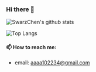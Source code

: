 ### Hi there 👋

![SwarzChen's github stats](https://github-readme-stats.vercel.app/api?username=SwarzChen&count_private=true&theme=Gradient)

![Top Langs](https://github-readme-stats.vercel.app/api/top-langs/?username=SwarzChen&exclude_repo=1st-PyCrawlerMarathon&langs_count=3)

#### 📫 How to reach me:

- email: aaaa102234@gmail.com

